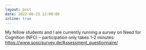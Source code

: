 ```yaml
---
layout: post
date: 2022-06-23 12:00:00
inline: true
---
```

My fellow students and I are currently running a survey on Need for Cognition (NFC) – participation only takes 1-2 minutes: <a href="https://www.soscisurvey.de/Assessment_questionnaire/" target="_blank">https://www.soscisurvey.de/Assessment_questionnaire/</a>